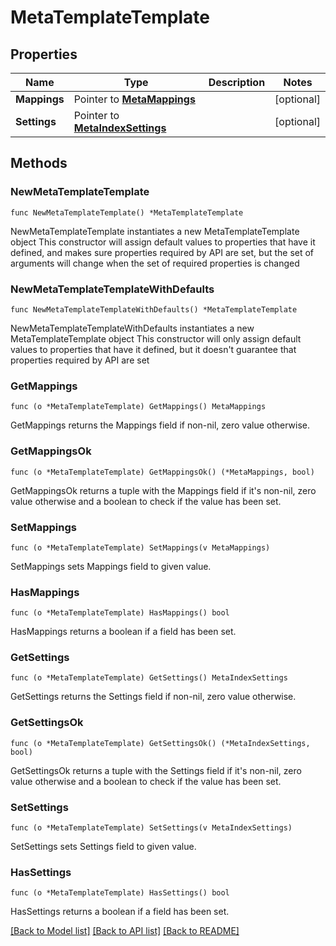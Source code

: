 # MetaTemplateTemplate

## Properties

Name | Type | Description | Notes
------------ | ------------- | ------------- | -------------
**Mappings** | Pointer to [**MetaMappings**](MetaMappings.md) |  | [optional] 
**Settings** | Pointer to [**MetaIndexSettings**](MetaIndexSettings.md) |  | [optional] 

## Methods

### NewMetaTemplateTemplate

`func NewMetaTemplateTemplate() *MetaTemplateTemplate`

NewMetaTemplateTemplate instantiates a new MetaTemplateTemplate object
This constructor will assign default values to properties that have it defined,
and makes sure properties required by API are set, but the set of arguments
will change when the set of required properties is changed

### NewMetaTemplateTemplateWithDefaults

`func NewMetaTemplateTemplateWithDefaults() *MetaTemplateTemplate`

NewMetaTemplateTemplateWithDefaults instantiates a new MetaTemplateTemplate object
This constructor will only assign default values to properties that have it defined,
but it doesn't guarantee that properties required by API are set

### GetMappings

`func (o *MetaTemplateTemplate) GetMappings() MetaMappings`

GetMappings returns the Mappings field if non-nil, zero value otherwise.

### GetMappingsOk

`func (o *MetaTemplateTemplate) GetMappingsOk() (*MetaMappings, bool)`

GetMappingsOk returns a tuple with the Mappings field if it's non-nil, zero value otherwise
and a boolean to check if the value has been set.

### SetMappings

`func (o *MetaTemplateTemplate) SetMappings(v MetaMappings)`

SetMappings sets Mappings field to given value.

### HasMappings

`func (o *MetaTemplateTemplate) HasMappings() bool`

HasMappings returns a boolean if a field has been set.

### GetSettings

`func (o *MetaTemplateTemplate) GetSettings() MetaIndexSettings`

GetSettings returns the Settings field if non-nil, zero value otherwise.

### GetSettingsOk

`func (o *MetaTemplateTemplate) GetSettingsOk() (*MetaIndexSettings, bool)`

GetSettingsOk returns a tuple with the Settings field if it's non-nil, zero value otherwise
and a boolean to check if the value has been set.

### SetSettings

`func (o *MetaTemplateTemplate) SetSettings(v MetaIndexSettings)`

SetSettings sets Settings field to given value.

### HasSettings

`func (o *MetaTemplateTemplate) HasSettings() bool`

HasSettings returns a boolean if a field has been set.


[[Back to Model list]](../README.md#documentation-for-models) [[Back to API list]](../README.md#documentation-for-api-endpoints) [[Back to README]](../README.md)


